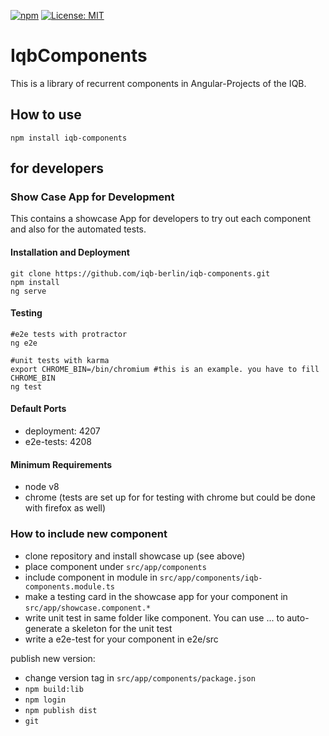 [![npm](https://img.shields.io/npm/v/iqb-components.svg?style=flat-square)](https://www.npmjs.com/package/iqb-components)
[![License: MIT](https://img.shields.io/badge/License-MIT-yellow.svg?style=flat-square)](https://opensource.org/licenses/MIT)
 

# IqbComponents

This is a library of recurrent components in Angular-Projects of the IQB. 

## How to use

```
npm install iqb-components
```

## for developers

### Show Case App for Development

This contains a showcase App for developers to try out each component and also for the automated tests. 

#### Installation and Deployment

```
git clone https://github.com/iqb-berlin/iqb-components.git
npm install
ng serve
```

#### Testing

````
#e2e tests with protractor
ng e2e

#unit tests with karma
export CHROME_BIN=/bin/chromium #this is an example. you have to fill CHROME_BIN
ng test  
````

#### Default Ports

* deployment: 4207
* e2e-tests: 4208

#### Minimum Requirements

* node v8
* chrome (tests are set up for for testing with chrome but could be done with firefox as well)

### How to include new component

* clone repository and install showcase up (see above)
* place component under `src/app/components`
* include component in module in `src/app/components/iqb-components.module.ts`
* make a testing card in the showcase app for your component in `src/app/showcase.component.*`
* write unit test in same folder like component. You can use ... to auto-generate a skeleton for the unit test
* write a e2e-test for your component in e2e/src

publish new version:

* change version tag in `src/app/components/package.json`
* `npm build:lib`
* `npm login`
* `npm publish dist`
* `git`

